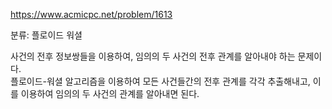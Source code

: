 https://www.acmicpc.net/problem/1613

분류: 플로이드 워셜

사건의 전후 정보쌍들을 이용하여, 임의의 두 사건의 전후 관계를 알아내야 하는 문제이다.  
플로이드-워셜 알고리즘을 이용하여 모든 사건들간의 전후 관계를 각각 추출해내고,
이를 이용하여 임의의 두 사건의 관계를 알아내면 된다.

